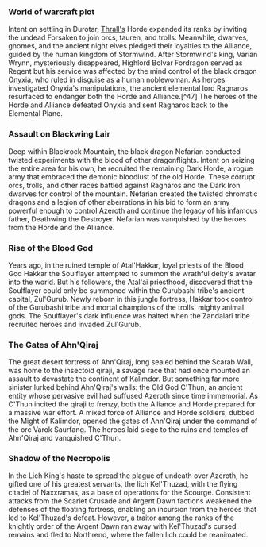 ### World of warcraft plot
Intent on settling in Durotar, [Thrall's](https://en.wikipedia.org/wiki/Thrall_(Warcraft) "Thrall (Warcraft)") Horde expanded its ranks by inviting the undead Forsaken to join orcs, tauren, and trolls. Meanwhile, dwarves, gnomes, and the ancient night elves pledged their loyalties to the Alliance, guided by the human kingdom of Stormwind. After Stormwind's king, Varian Wrynn, mysteriously disappeared, Highlord Bolvar Fordragon served as Regent but his service was affected by the mind control of the black dragon Onyxia, who ruled in disguise as a human noblewoman. As heroes investigated Onyxia's manipulations, the ancient elemental lord Ragnaros resurfaced to endanger both the Horde and Alliance.[^47] The heroes of the Horde and Alliance defeated Onyxia and sent Ragnaros back to the Elemental Plane.

### Assault on Blackwing Lair

Deep within Blackrock Mountain, the black dragon Nefarian conducted twisted experiments with the blood of other dragonflights. Intent on seizing the entire area for his own, he recruited the remaining Dark Horde, a rogue army that embraced the demonic bloodlust of the old Horde. These corrupt orcs, trolls, and other races battled against Ragnaros and the Dark Iron dwarves for control of the mountain. Nefarian created the twisted chromatic dragons and a legion of other aberrations in his bid to form an army powerful enough to control Azeroth and continue the legacy of his infamous father, Deathwing the Destroyer. Nefarian was vanquished by the heroes from the Horde and the Alliance.

### Rise of the Blood God

Years ago, in the ruined temple of Atal'Hakkar, loyal priests of the Blood God Hakkar the Soulflayer attempted to summon the wrathful deity's avatar into the world. But his followers, the Atal'ai priesthood, discovered that the Soulflayer could only be summoned within the Gurubashi tribe's ancient capital, Zul'Gurub. Newly reborn in this jungle fortress, Hakkar took control of the Gurubashi tribe and mortal champions of the trolls' mighty animal gods. The Soulflayer's dark influence was halted when the Zandalari tribe recruited heroes and invaded Zul'Gurub.

### The Gates of Ahn'Qiraj

The great desert fortress of Ahn'Qiraj, long sealed behind the Scarab Wall, was home to the insectoid qiraji, a savage race that had once mounted an assault to devastate the continent of Kalimdor. But something far more sinister lurked behind Ahn'Qiraj's walls: the Old God C'Thun, an ancient entity whose pervasive evil had suffused Azeroth since time immemorial. As C'Thun incited the qiraji to frenzy, both the Alliance and Horde prepared for a massive war effort. A mixed force of Alliance and Horde soldiers, dubbed the Might of Kalimdor, opened the gates of Ahn'Qiraj under the command of the orc Varok Saurfang. The heroes laid siege to the ruins and temples of Ahn'Qiraj and vanquished C'Thun.

### Shadow of the Necropolis

In the Lich King's haste to spread the plague of undeath over Azeroth, he gifted one of his greatest servants, the lich Kel'Thuzad, with the flying citadel of Naxxramas, as a base of operations for the Scourge. Consistent attacks from the Scarlet Crusade and Argent Dawn factions weakened the defenses of the floating fortress, enabling an incursion from the heroes that led to Kel'Thuzad's defeat. However, a traitor among the ranks of the knightly order of the Argent Dawn ran away with Kel'Thuzad's cursed remains and fled to Northrend, where the fallen lich could be reanimated.
